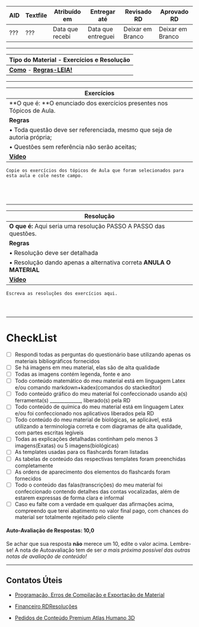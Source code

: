 | AID  | Textfile | Atribuído em    | Entregar até       | Revisado RD      | Aprovado RD      |
| ---- | -------- | --------------- | ------------------ | ---------------- | ---------------- |
| ???  | ???      | Data que recebi | Data que entreguei | Deixar em Branco | Deixar em Branco |

----

| Tipo do Material - Exercícios e Resolução                    |
| ------------------------------------------------------------ |
| [**Como**](https://home.rdresolucoes.com/passoapassoqb#preenchendo-o-cabe%C3%A7alho) - [**Regras-LEIA!**](https://home.rdresolucoes.com/regrasgeraisqb.html) |

---

| Exercícios                                                   |
| ------------------------------------------------------------ |
| **O que é: **O enunciado dos exercícios presentes nos Tópicos de Aula. |
| **Regras**                                                   |
| • Toda questão deve ser referenciada, mesmo que seja de autoria própria; |
| • Questões sem referência não serão aceitas;                 |
| [**Vídeo**](https://home.rdresolucoes.com/passoapassoqb.html#respondendo-exercícios) |

```
Copie os exercícios dos tópicos de Aula que foram selecionados para esta aula e cole neste campo.





```

----

| Resolução                                                    |
| ------------------------------------------------------------ |
| **O que é:** Aqui seria uma resolução PASSO A PASSO das questões. |
| **Regras**                                                   |
| • Resolução deve ser detalhada                               |
| • Resolução dando apenas a alternativa correta **ANULA O MATERIAL** |
| [**Vídeo**](https://home.rdresolucoes.com/passoapassoqb.html#respondendo-resolução) |

```
Escreva as resoluções dos exercícios aqui.




```



---
# CheckList
 - [ ] Respondi todas as perguntas do questionário base utilizando apenas os materiais bibliográficos fornecidos
 - [ ] Se há imagens em meu material, elas são de alta qualidade
 - [ ] Todas as imagens contém legenda, fonte e ano
 - [ ] Todo conteúdo matemático do meu material está em linguagem Latex e/ou comando markdown+kadex(comandos do stackeditor)
 - [ ] Todo conteúdo gráfico do meu material foi confeccionado usando a(s) ferramenta(s) _____________, liberado(s) pela RD
 - [ ] Todo conteúdo de química do meu material está em linguagem Latex e/ou foi confeccionado nos aplicativos liberados pela RD
 - [ ] Todo conteúdo do meu material de biológicas, se aplicável, está utilizando a terminologia correta e com diagramas de alta qualidade, com partes escritas legíveis
 - [ ] Todas as explicações detalhadas continham pelo menos 3 imagens(Exatas) ou 5 imagens(biológicas)
 - [ ] As templates usadas para os flashcards foram listadas
 - [ ] As tabelas de conteúdo das respectivas templates foram preenchidas completamente
 - [ ] As ordens de aparecimento dos elementos do flashcards foram fornecidos
 - [ ] Todo o conteúdo das falas(transcrições) do meu material foi confeccionado contendo detalhes das contas vocalizadas, além de estarem expressas de forma clara e informal
 - [ ] Caso eu falte com a verdade em qualquer das afirmações acima, compreendo que terei abatimento no valor final pago, com chances do material ser totalmente rejeitado pelo cliente

#### Auto-Avaliação de Respostas: 10,0
Se achar que sua resposta **não** merece um 10, edite o valor acima. Lembre-se! A nota de Autoavaliação tem de ser _a mais próxima possível das outras notas de avaliação de conteúdo!_

---
## Contatos Úteis
* [Programação, Erros de Compilação e Exportação de Material](mailto:HelpDeskTI@rdresolucoes.com)

* [Financeiro RDResoluções](mailto:financeiro@rdresolucoes.com)

* [Pedidos de Conteúdo Premium Atlas Humano 3D](mailto:imagens@rdresolucoes.com)
